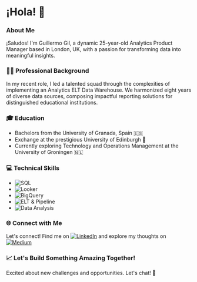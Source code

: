 # ¡Hola! 👋

### About Me

¡Saludos! I'm Guillermo Gil, a dynamic 25-year-old Analytics Product Manager based in London, UK, with a passion for transforming data into meaningful insights.

### 👨‍💼 Professional Background

In my recent role, I led a talented squad through the complexities of implementing an Analytics ELT Data Warehouse. We harmonized eight years of diverse data sources, composing impactful reporting solutions for distinguished educational institutions.

### 🎓 Education

- Bachelors from the University of Granada, Spain 🇪🇸
- Exchange at the prestigious University of Edinburgh 🏴󠁧󠁢󠁳󠁣󠁴󠁿
- Currently exploring Technology and Operations Management at the University of Groningen 🇳🇱


### 💻 Technical Skills

- ![SQL](https://img.shields.io/badge/SQL-Structured_Query_Language-blue?style=flat&logo=sql)
- ![Looker](https://img.shields.io/badge/Looker-Data_Analytics-green?style=flat&logo=looker)
- ![BigQuery](https://img.shields.io/badge/BigQuery-Google-blue?style=flat&logo=google-cloud)
- ![ELT & Pipeline](https://img.shields.io/badge/ELT_&_Pipeline-Data_Transformation-orange?style=flat&logo=data)
- ![Data Analysis](https://img.shields.io/badge/Data_Analysis-Explore,_Analyze,_Visualize-yellow?style=flat&logo=data)

### 🌐 Connect with Me

Let's connect! Find me on [![LinkedIn](https://img.shields.io/badge/LinkedIn-Connect-blue?style=for-the-badge&logo=linkedin)](https://www.linkedin.com/in/guillermo-gil-de-avalle-bellido/) and explore my thoughts on [![Medium](https://img.shields.io/badge/Medium-Follow-green?style=for-the-badge&logo=medium)](https://medium.com/@aggildeavalle)

### 📈 Let's Build Something Amazing Together!

Excited about new challenges and opportunities. Let's chat! 🚀
